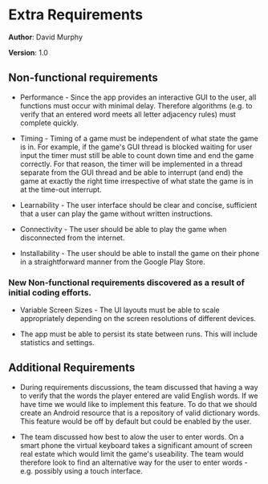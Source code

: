 # Extra Requirements
**Author**: David Murphy

**Version**: 1.0

## Non-functional requirements

* Performance - Since the app provides an interactive GUI to the user, all functions must occur with minimal delay. Therefore algorithms (e.g. to verify that an entered word meets all letter adjacency rules) must complete quickly.

* Timing - Timing of a game must be independent of what state the game is in. For example, if the game's GUI thread is blocked waiting for user input the timer must still be able to count down time and end the game correctly. For that reason, the timer will be implemented in a thread separate from the GUI thread and be able to interrupt (and end) the game at exactly the right time irrespective of what state the game is in at the time-out interrupt.

* Learnability - The user interface should be clear and concise, sufficient that a user can play the game without written instructions.

* Connectivity - The user should be able to play the game when disconnected from the internet.

* Installability - The user should be able to install the game on their phone in a straightforward manner from the Google Play Store.

### New Non-functional requirements discovered as a result of initial coding efforts.

* Variable Screen Sizes - The UI layouts must be able to scale appropriately depending on the screen resolutions of different devices.
 
* The app must be able to persist its state between runs. This will include statistics and settings.

## Additional Requirements

* During requirements discussions, the team discussed that having a way to verify that the words the player entered are valid English words. If we have time we would like to implement this feature. To do that we should create an Android resource that is a repository of valid dictionary words. This feature would be off by default but could be enabled by the user.

* The team discussed how best to alow the user to enter words. On a smart phone the virtual keyboard takes a significant amount of screen real estate which would limit the game's useability. The team would therefore look to find an alternative way for the user to enter words - e.g. possibly using a touch interface.

